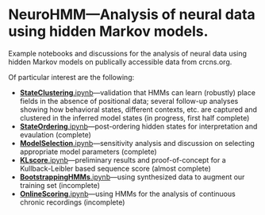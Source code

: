 # NeuroHMM—Analysis of neural data using hidden Markov models.
Example notebooks and discussions for the analysis of neural data using hidden Markov models on publically accessible data from crcns.org.

Of particular interest are the following:
 * [**StateClustering**.ipynb](../blob/master/StateClustering.ipynb)—validation that HMMs can learn (robustly) place fields in the absence of positional data; several follow-up analyses showing how behavioral states, different contexts, etc. are captured and clustered in the inferred model states (in progress, first half complete)
 * [**StateOrdering**.ipynb](../blob/master/StateOrdering.ipynb)—post-ordering hidden states for interpretation and evaulation (complete)
 * [**ModelSelection**.ipynb](../blob/master/ModelSelection.ipynb)—sensitivity analysis and discussion on selecting appropriate model parameters (complete)
 * [**KLscore**.ipynb](../blob/master/KLscore.ipynb)—preliminary results and proof-of-concept for a Kullback-Leibler based sequence score (almost complete)
 * [**BootstrappingHMMs**.ipynb](../blob/master/BootstrappingHMMs.ipynb)—using synthesized data to augment our training set (incomplete)
 * [**OnlineScoring**.ipynb](../blob/master/OnlineScoring.ipynb)—using HMMs for the analysis of continuous chronic recordings (incomplete)
 

